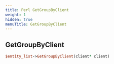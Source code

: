 ```yaml
---
title: Perl GetGroupByClient
weight: 1
hidden: true
menuTitle: GetGroupByClient
---
```

## GetGroupByClient
```perl
$entity_list->GetGroupByClient(client* client)
```